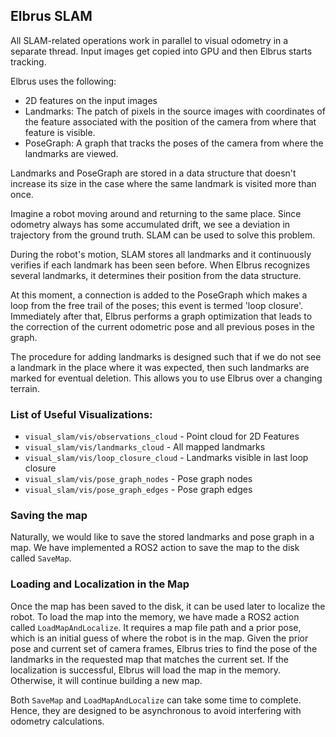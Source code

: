 ## Elbrus SLAM
All SLAM-related operations work in parallel to visual odometry in a separate thread. Input images get copied into GPU and then Elbrus starts tracking.

Elbrus uses the following:
* 2D features on the input images
* Landmarks: The patch of pixels in the source images with coordinates of the feature associated with the position of the camera from where that feature is visible.
* PoseGraph: A graph that tracks the poses of the camera from where the landmarks are viewed.

Landmarks and PoseGraph are stored in a data structure that doesn't increase its size in the case where the same landmark is visited more than once.

Imagine a robot moving around and returning to the same place. Since odometry always has some accumulated drift, we see a deviation in trajectory from the ground truth. SLAM can be used to solve this problem. 

During the robot's motion, SLAM stores all landmarks and it continuously verifies if each landmark has been seen before. When Elbrus recognizes several landmarks, it determines their position from the data structure.

At this moment, a connection is added to the PoseGraph which makes a loop from the free trail of the poses; this event is termed 'loop closure'. Immediately after that, Elbrus performs a graph optimization that leads to the correction of the current odometric pose and all previous poses in the graph. 

The procedure for adding landmarks is designed such that if we do not see a landmark in the place where it was expected, then such landmarks are marked for eventual deletion. This allows you to use Elbrus over a changing terrain.

### List of Useful Visualizations: 
* `visual_slam/vis/observations_cloud` - Point cloud for 2D Features
* `visual_slam/vis/landmarks_cloud` - All mapped landmarks 
* `visual_slam/vis/loop_closure_cloud` - Landmarks visible in last loop closure
* `visual_slam/vis/pose_graph_nodes` - Pose graph nodes
* `visual_slam/vis/pose_graph_edges` - Pose graph edges

### Saving the map
Naturally, we would like to save the stored landmarks and pose graph in a map. We have implemented a ROS2 action to save the map to the disk called `SaveMap`.

### Loading and Localization in the Map 
Once the map has been saved to the disk, it can be used later to localize the robot. To load the map into the memory, we have made a ROS2 action called `LoadMapAndLocalize`. It requires a map file path and a prior pose, which is an initial guess of where the robot is in the map. Given the prior pose and current set of camera frames, Elbrus tries to find the pose of the landmarks in the requested map that matches the current set. If the localization is successful, Elbrus will load the map in the memory. Otherwise, it will continue building a new map.

Both `SaveMap` and `LoadMapAndLocalize` can take some time to complete. Hence, they are designed to be asynchronous to avoid interfering with odometry calculations.
